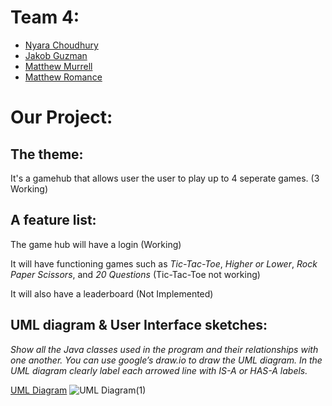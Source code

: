 # Team 4:
- [Nyara Choudhury](https://github.com/nyarac)
- [Jakob Guzman](https://github.com/guzmjo)
- [Matthew Murrell](https://github.com/murrmc)
- [Matthew Romance](https://github.com/romamc62)

# Our Project:
## The theme: 

It's a gamehub that allows user the user to play up to 4 seperate games. (3 Working)

## A feature list: 

The game hub will have a login (Working)

It will have functioning games such as *Tic-Tac-Toe*, *Higher or Lower*, *Rock Paper Scissors*, and *20 Questions* (Tic-Tac-Toe not working)

It will also have a leaderboard (Not Implemented)
## UML diagram & User Interface sketches:
*Show all the Java classes used in the program and their relationships with one another. You can use google’s draw.io to draw the UML diagram. In the UML diagram clearly label each arrowed line with IS-A or HAS-A labels.*

[UML Diagram](https://app.diagrams.net/#G19qYUSJMFpEPtuDP4WAGUdv4B_AoqjmOC)
![UML Diagram(1)](https://user-images.githubusercontent.com/116584585/206615823-0c33f67e-94cc-4fbc-b488-cb18e2f51e67.jpg)

